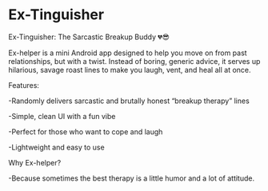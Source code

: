 # Ex-Tinguisher

Ex-Tinguisher: The Sarcastic Breakup Buddy 💔😎 

Ex-helper is a mini Android app designed to help you move on from past relationships, but with a twist. Instead of boring, generic advice, it serves up hilarious, savage roast lines to make you laugh, vent, and heal all at once.

Features:

-Randomly delivers sarcastic and brutally honest “breakup therapy” lines

-Simple, clean UI with a fun vibe

-Perfect for those who want to cope and laugh

-Lightweight and easy to use

Why Ex-helper?

-Because sometimes the best therapy is a little humor and a lot of attitude.
